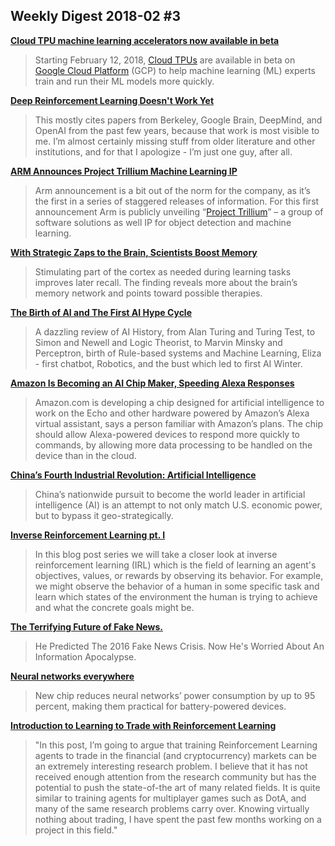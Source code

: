 ## Weekly Digest 2018-02 \#3

**[Cloud TPU machine learning accelerators now available in beta](https://cloudplatform.googleblog.com/2018/02/Cloud-TPU-machine-learning-accelerators-now-available-in-beta.html)**
> Starting February 12, 2018, [Cloud TPUs](https://cloud.google.com/tpu/) are available in beta on [Google Cloud Platform](https://cloud.google.com/) (GCP) to help machine learning (ML) experts train and run their ML models more quickly.

**[Deep Reinforcement Learning Doesn't Work Yet](https://www.alexirpan.com/2018/02/14/rl-hard.html)**
> This mostly cites papers from Berkeley, Google Brain, DeepMind, and OpenAI from the past few years, because that work is most visible to me. I’m almost certainly missing stuff from older literature and other institutions, and for that I apologize - I’m just one guy, after all.

**[ARM Announces Project Trillium Machine Learning IP](https://www.anandtech.com/show/12427/arm-announces-trillium-machine-learning-ip)**
> Arm announcement is a bit out of the norm for the company, as it’s the first in a series of staggered releases of information. For this first announcement Arm is publicly unveiling “[Project Trillium](https://developer.arm.com/products/processors/machine-learning)” – a group of software solutions as well IP for object detection and machine learning. 

**[With Strategic Zaps to the Brain, Scientists Boost Memory](http://abstractions.nautil.us/article/286/with-strategic-zaps-to-the-brain-scientists-boost-memory)**
> Stimulating part of the cortex as needed during learning tasks improves later recall. The finding reveals more about the brain’s memory network and points toward possible therapies.

**[The Birth of AI and The First AI Hype Cycle](https://www.kdnuggets.com/2018/02/birth-ai-first-hype-cycle.html)**
> A dazzling review of AI History, from Alan Turing and Turing Test, to Simon and Newell and Logic Theorist, to Marvin Minsky and Perceptron, birth of Rule-based systems and Machine Learning, Eliza - first chatbot, Robotics, and the bust which led to first AI Winter.

**[Amazon Is Becoming an AI Chip Maker, Speeding Alexa Responses](https://www.theinformation.com/articles/amazon-is-becoming-an-ai-chip-maker-speeding-alexa-responses)**
> Amazon.com is developing a chip designed for artificial intelligence to work on the Echo and other hardware powered by Amazon’s Alexa virtual assistant, says a person familiar with Amazon’s plans. The chip should allow Alexa-powered devices to respond more quickly to commands, by allowing more data processing to be handled on the device than in the cloud.

**[China’s Fourth Industrial Revolution: Artificial Intelligence](https://www.thecipherbrief.com/chinas-fourth-industrial-revolution-artificial-intelligence)**
> China’s nationwide pursuit to become the world leader in artificial intelligence (AI) is an attempt to not only match U.S. economic power, but to bypass it geo-strategically.

**[Inverse Reinforcement Learning pt. I](https://thinkingwires.com/posts/2018-02-13-irl-tutorial-1.html)**
> In this blog post series we will take a closer look at inverse reinforcement learning (IRL) which is the field of learning an agent's objectives, values, or rewards by observing its behavior. For example, we might observe the behavior of a human in some specific task and learn which states of the environment the human is trying to achieve and what the concrete goals might be.

**[The Terrifying Future of Fake News.](https://www.buzzfeed.com/charliewarzel/the-terrifying-future-of-fake-news)**
> He Predicted The 2016 Fake News Crisis. Now He's Worried About An Information Apocalypse.

**[Neural networks everywhere](http://news.mit.edu/2018/chip-neural-networks-battery-powered-devices-0214)**
> New chip reduces neural networks’ power consumption by up to 95 percent, making them practical for battery-powered devices.

**[Introduction to Learning to Trade with Reinforcement Learning](http://www.wildml.com/2018/02/introduction-to-learning-to-trade-with-reinforcement-learning/)**
> "In this post, I’m going to argue that training Reinforcement Learning agents to trade in the financial (and cryptocurrency) markets can be an extremely interesting research problem. I believe that it has not received enough attention from the research community but has the potential to push the state-of-the art of many related fields. It is quite similar to training agents for multiplayer games such as DotA, and many of the same research problems carry over. Knowing virtually nothing about trading, I have spent the past few months working on a project in this field."
